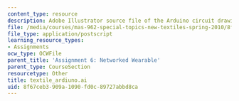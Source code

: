 ```yaml
---
content_type: resource
description: Adobe Illustrator source file of the Arduino circuit drawing.
file: /media/courses/mas-962-special-topics-new-textiles-spring-2010/8f67ceb3909a1090fd0c89727abbd8ca_textile_arduino.ai
file_type: application/postscript
learning_resource_types:
- Assignments
ocw_type: OCWFile
parent_title: 'Assignment 6: Networked Wearable'
parent_type: CourseSection
resourcetype: Other
title: textile_ardiuno.ai
uid: 8f67ceb3-909a-1090-fd0c-89727abbd8ca
---
```

